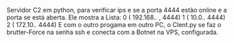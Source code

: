 Servidor C2 em python, para verificar ips e se a porta 4444 estão online e a porta se está aberta.
Ele mostra a Lista: 0 ( 192.168.*.* , 4444)
                    1 ( 10.0.*.* 4444)
                    2 ( 172.10.*.* 4444)
E com o outro progama em outro PC, o Clent.py
se faz o brutter-Force na senha ssh e conecta com a Botnet na VPS, configurada.
                    
